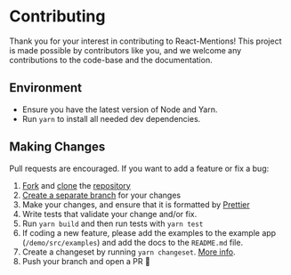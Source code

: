 # Contributing

Thank you for your interest in contributing to React-Mentions!
This project is made possible by contributors like you, and we welcome any contributions to the code-base and the documentation.

## Environment

- Ensure you have the latest version of Node and Yarn.
- Run `yarn` to install all needed dev dependencies.

## Making Changes

Pull requests are encouraged. If you want to add a feature or fix a bug:

1. [Fork](https://docs.github.com/en/github/getting-started-with-github/fork-a-repo) and [clone](https://docs.github.com/en/github/creating-cloning-and-archiving-repositories/cloning-a-repository) the [repository](https://github.com/signavio/react-mentions)
2. [Create a separate branch](https://docs.github.com/en/desktop/contributing-and-collaborating-using-github-desktop/managing-branches) for your changes
3. Make your changes, and ensure that it is formatted by [Prettier](https://prettier.io)
4. Write tests that validate your change and/or fix.
5. Run `yarn build` and then run tests with `yarn test`
6. If coding a new feature, please add the examples to the example app (`/demo/src/examples`) and add the docs to the `README.md` file.
7. Create a changeset by running `yarn changeset`. [More info](https://github.com/atlassian/changesets).
8. Push your branch and open a PR 🚀
